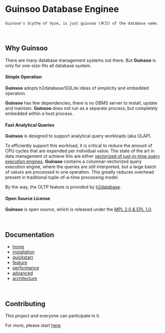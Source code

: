 # Guinsoo Database Enginee

`Guinsoo's Scythe of Vyse, is just guinsoo (羊刀) of the database name.`

<br/>

## Why Guinsoo

There are many database management systems out there. But **Guinsoo** is only for one-size-fits all
database system.

#### Simple Operation

**Guinsoo** adopts h2database/SQLite ideas of simplicity and embedded operation.

**Guinsoo** has few dependencies, there is no DBMS server to install, update and maintain. **Guinsoo** 
does not run as a separate process, but completely embedded within a host process. 

#### Fast Analytical Queries

**Guinsoo** is designed to support analytical query workloads (aka OLAP). 

To efficiently support this workload, it is critical to reduce the amount of CPU cycles that are expended 
per individual value. The state of the art in data management ot achieve this are either [vectorized of 
just-in-time query execution engines](https://www.vldb.org/pvldb/vol11/p2209-kersten.pdf). **Guinsoo** contains 
a columnar-vectorized query execution engine, where the queries are still interpreted, but a large batch
of values are processed in one operation. This greatly reduces overhead present in traditional tuple-of-a-time 
processing model.

By the way, the OLTP feature is provided by [h2database](https://www.h2database.com/html/main.html).

#### Open Source License

**Guinsoo** is open source, which is released under the 
[MPL 2.0 & EPL 1.0](https://github.com/ciusji/guinsoo/blob/master/LICENSE.txt).

<br/>

## Documentation

- [home](https://github.com/ciusji/guinsoo/blob/master/docs/home.md)
- [installation](https://github.com/ciusji/guinsoo/blob/master/docs/installation.md)
- [quickstart](https://github.com/ciusji/guinsoo/blob/master/docs/quickstart.md)
- [feature](https://github.com/ciusji/guinsoo/blob/master/docs/features.md)
- [performance](https://github.com/ciusji/guinsoo/blob/master/docs/performance.md)
- [advanced](https://github.com/ciusji/guinsoo/blob/master/docs/advanced.md)
- [architecture](https://github.com/ciusji/guinsoo/blob/master/docs/architecture.md)

<br/>

## Contributing

This project and everyone can participate in it. 

For more, please start [here](https://github.com/ciusji/guinsoo).

<br/>